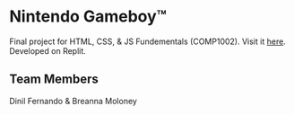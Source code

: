 # Nintendo Gameboy™

Final project for HTML, CSS, & JS Fundementals (COMP1002). Visit it [here](https://blekmus.github.io/college-web-final). Developed on Replit.

## Team Members

Dinil Fernando & Breanna Moloney

